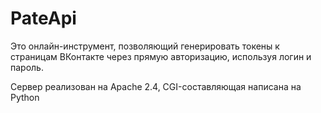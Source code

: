 # PateApi

Это онлайн-инструмент, позволяющий генерировать токены к страницам ВКонтакте через прямую авторизацию, используя логин и пароль.

Сервер реализован на Apache 2.4, CGI-составляющая написана на Python
